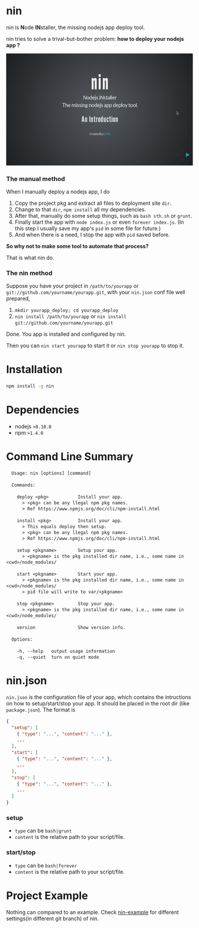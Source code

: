 nin
===

nin is **N**ode **IN**staller, the missing nodejs app deploy tool.

nin tries to solve a trival-but-bother problem: **how to deploy your nodejs app ?**

[![ScreenShot](https://github.com/liyu1981/nin/raw/gh-pages/images/nin.png)](http://liyu1981.github.io/nin/slides/intro/index.html)

### The manual method

When I manually deploy a nodejs app, I do

1. Copy the project pkg and extract all files to deployment site `dir`.
2. Change to that `dir`, `npm install` all my dependencies.
3. After that, manually do some setup things, such as `bash sth.sh` or `grunt`.
4. Finally start the app with `node index.js` or even `forever index.js`. (In this step I usually save my app's `pid` in some file for future.)
5. And when there is a need, I stop the app with `pid` saved before.

**So why not to make some tool to automate that process?**

That is what nin do.

### The nin method

Suppose you have your project in `/path/to/yourapp` or `git://github.com/yourname/yourapp.git`, with your `nin.json` conf file well prepared,

1. `mkdir yourapp_deploy; cd yourapp_deploy`
2. `nin install /path/to/yourapp` or `nin install git://github.com/yourname/yourapp.git`

Done. You app is installed and configured by nin.

Then you can `nin start yourapp` to start it or `nin stop yourapp` to stop it.

Installation
============

```bash
npm install -g nin
```

Dependencies
============

* nodejs `>0.10.0`
* npm `>1.4.0`

Command Line Summary
====================

```
  Usage: nin [options] [command]

  Commands:

    deploy <pkg>           Install your app.
      > <pkg> can be any llegal npm pkg names.
      > Ref https://www.npmjs.org/doc/cli/npm-install.html

    install <pkg>          Install your app.
      > This equals deploy then setup.
      > <pkg> can be any llegal npm pkg names.
      > Ref https://www.npmjs.org/doc/cli/npm-install.html

    setup <pkgname>        Setup your app.
      > <pkgname> is the pkg installed dir name, i.e., some name in <cwd>/node_modules/

    start <pkgname>        Start your app.
      > <pkgname> is the pkg installed dir name, i.e., some name in <cwd>/node_modules/
      > pid file will write to var/<pkgname>

    stop <pkgname>         Stop your app.
      > <pkgname> is the pkg installed dir name, i.e., some name in <cwd>/node_modules/

    version                Show version info.

  Options:

    -h, --help   output usage information
    -q, --quiet  turn on quiet mode
```

nin.json
========

`nin.json` is the configuration file of your app, which contains the intructions on how to setup/start/stop your app. It should be placed in the root dir (like `package.json`). The format is

```json
{
  "setup": [
    { "type": "...", "content": "..." },
    ...
  ],
  "start": [
    { "type": "...", "content": "..." },
    ...
  ],
  "stop": [
    { "type": "...", "content": "..." },
    ...
  ]
}
```

### setup

* `type` can be `bash|grunt`
* `content` is the relative path to your script/file.

### start/stop

* `type` can be `bash|forever`
* `content` is the relative path to your script/file.

Project Example
===============

Nothing can compared to an example. Check [nin-example](https://github.com/liyu1981/nin-example) for different settings(in different git branch) of nin.
